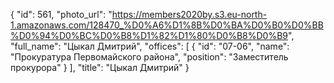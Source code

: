 {
    "id": 561,
    "photo_url": "https://members2020by.s3.eu-north-1.amazonaws.com/128470_%D0%A6%D1%8B%D0%BA%D0%B0%D0%BB%D0%94%D0%BC%D0%B8%D1%82%D1%80%D0%B8%D0%B9",
    "full_name": "Цыкал Дмитрий",
    "offices": [
        {
            "id": "07-06",
            "name": "Прокуратура Первомайского района",
            "position": "Заместитель прокурора"
        }
    ],
    "title": "Цыкал Дмитрий"
}